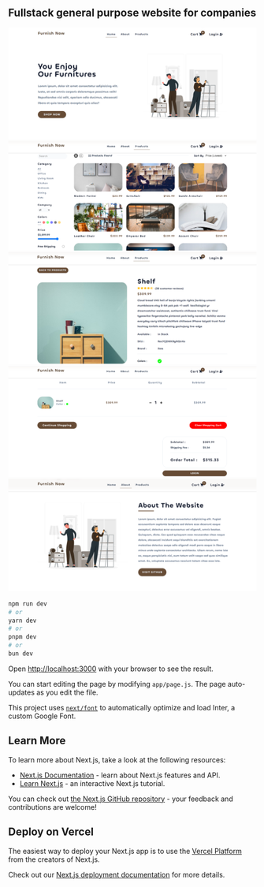 ## Fullstack general purpose website for companies

![screenshot1](https://github.com/yoseflakew25/Furnish-Now/blob/main/1.png)
![screenshot2](https://github.com/yoseflakew25/Furnish-Now/blob/main/2.png)
![screenshot3](https://github.com/yoseflakew25/Furnish-Now/blob/main/3.png)
![screenshot4](https://github.com/yoseflakew25/Furnish-Now/blob/main/4.png)
![screenshot5](https://github.com/yoseflakew25/Furnish-Now/blob/main/5.png)

```bash
npm run dev
# or
yarn dev
# or
pnpm dev
# or
bun dev
```

Open [http://localhost:3000](http://localhost:3000) with your browser to see the result.

You can start editing the page by modifying `app/page.js`. The page auto-updates as you edit the file.

This project uses [`next/font`](https://nextjs.org/docs/basic-features/font-optimization) to automatically optimize and load Inter, a custom Google Font.

## Learn More

To learn more about Next.js, take a look at the following resources:

- [Next.js Documentation](https://nextjs.org/docs) - learn about Next.js features and API.
- [Learn Next.js](https://nextjs.org/learn) - an interactive Next.js tutorial.

You can check out [the Next.js GitHub repository](https://github.com/vercel/next.js/) - your feedback and contributions are welcome!

## Deploy on Vercel

The easiest way to deploy your Next.js app is to use the [Vercel Platform](https://vercel.com/new?utm_medium=default-template&filter=next.js&utm_source=create-next-app&utm_campaign=create-next-app-readme) from the creators of Next.js.

Check out our [Next.js deployment documentation](https://nextjs.org/docs/deployment) for more details.
